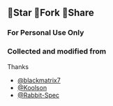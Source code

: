 ## 🚫Star 🚫Fork 🚫Share
  
### For Personal Use Only

    
### Collected and modified from       
Thanks  
- [@blackmatrix7](https://github.com/blackmatrix7)
- [@Koolson](https://github.com/Koolson)
- [@Rabbit-Spec](https://github.com/Rabbit-Spec)
